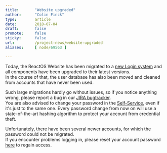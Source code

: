 ```yaml
---
title:       "Website upgraded"
author:      "Colin Finck"
type:        article
date:        2018-07-04
draft:       false
promote:     false
sticky:      false
url:         /project-news/website-upgraded
aliases:     [ node/69563 ]

---
```


<p>Today, the ReactOS Website has been migrated to a <a href="https://github.com/reactos/web/tree/master/www/www.reactos.org/roslogin">new Login system</a> and all components have been upgraded to their latest versions.<br>
In the course of that, the user database has also been moved and cleaned from accounts that have never been used.</p>

<p>Such large migrations hardly go without issues, so if you notice anything wrong, please report a bug in our <a href="https://jira.reactos.org">JIRA bugtracker</a>.<br>
You are also advised to change your password in the <a href="https://reactos.org/roslogin/?p=selfservice">Self-Service</a>, even if it's just to the same one. Every password change from now on will use a state-of-the-art hashing algorithm to protect your account from credential theft.</p>

<p>Unfortunately, there have been several newer accounts, for which the password could not be migrated.<br>
If you encounter problems logging in, please reset your account password <a href="https://reactos.org/roslogin/?p=forgot">here</a> to regain access.</p>
